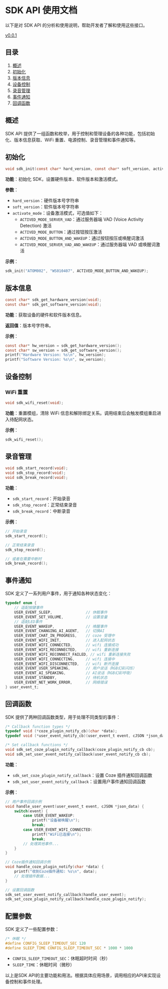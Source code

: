 # SDK API 使用文档

以下是对 SDK API 的分析和使用说明，帮助开发者了解和使用这些接口。

[v0.0.1](https://goms-1251025085.cos.ap-guangzhou.myqcloud.com/cdn/gizwits-coze-socket-s3.zip)


## 目录

1. [概述](#概述)
2. [初始化](#初始化)
3. [版本信息](#版本信息)
4. [设备控制](#设备控制)
5. [录音管理](#录音管理)
6. [事件通知](#事件通知)
7. [回调函数](#回调函数)

## 概述

SDK API 提供了一组函数和枚举，用于控制和管理设备的各种功能，包括初始化、版本信息获取、WiFi 重置、电源控制、录音管理和事件通知等。

## 初始化

```c
void sdk_init(const char* hard_version, const char* soft_version, activate_mode_t activate_mode);
```

**功能**：初始化 SDK，设置硬件版本、软件版本和激活模式。

**参数**：
- `hard_version`：硬件版本号字符串
- `soft_version`：软件版本号字符串
- `activate_mode`：设备激活模式，可选值如下：
  - `ACTIVED_MODE_SERVER_VAD`：通过服务器端 VAD (Voice Activity Detection) 激活
  - `ACTIVED_MODE_BUTTON`：通过按钮按压激活
  - `ACTIVED_MODE_BUTTON_AND_WAKEUP`：通过按钮按压或唤醒词激活
  - `ACTIVED_MODE_SERVER_VAD_AND_WAKEUP`：通过服务器端 VAD 或唤醒词激活

**示例**：
```c
sdk_init("ATOM002", "WS010407", ACTIVED_MODE_BUTTON_AND_WAKEUP);
```

## 版本信息

```c
const char* sdk_get_hardware_version(void);
const char* sdk_get_software_version(void);
```

**功能**：获取设备的硬件和软件版本信息。

**返回值**：版本号字符串。

**示例**：
```c
const char* hw_version = sdk_get_hardware_version();
const char* sw_version = sdk_get_software_version();
printf("Hardware Version: %s\n", hw_version);
printf("Software Version: %s\n", sw_version);
```

## 设备控制

### WiFi 重置

```c
void sdk_wifi_reset(void);
```

**功能**：重置模组，清除 WiFi 信息和解除绑定关系。调用结束后会触发模组重启进入待配网状态。

**示例**：
```c
sdk_wifi_reset();
```

## 录音管理

```c
void sdk_start_record(void);
void sdk_stop_record(void);
void sdk_break_record(void);
```

**功能**：
- `sdk_start_record`：开始录音
- `sdk_stop_record`：正常结束录音
- `sdk_break_record`：中断录音

**示例**：
```c
// 开始录音
sdk_start_record();

// 正常结束录音
sdk_stop_record();

// 或者在需要中断时
sdk_break_record();
```

## 事件通知

SDK 定义了一系列用户事件，用于通知各种状态变化：

```c
typedef enum {
    // 适配按键事件
    USER_EVENT_SLEEP,               // 休眠事件
    USER_EVENT_SET_VOLUME,          // 设置音量
    // 适配LED事件
    USER_EVENT_WAKEUP,              // 唤醒事件
    USER_EVENT_CHANGING_AI_AGENT,   // 切换AI
    USER_EVENT_CHAT_IN_PROGRESS,    // coze 受理中
    USER_EVENT_WIFI_INIT,           // 进入配网状态
    USER_EVENT_WIFI_CONNECTED,      // wifi 连接成功
    USER_EVENT_WIFI_RECONNECTED,    // wifi 重新连接
    USER_EVENT_WIFI_RECONNECT_FAILED, // wifi 重新连接失败
    USER_EVENT_WIFI_CONNECTING,     // wifi 连接中
    USER_EVENT_WIFI_DISCONNECTED,   // wifi 断开连接
    USER_EVENT_USER_SPEAKING,       // 用户说话（RGB幻彩闪烁）
    USER_EVENT_AI_SPEAKING,         // AI说话（RGB幻彩呼吸）
    USER_EVENT_STANDBY,             // 待机状态
    USER_EVENT_NET_WORK_ERROR,      // 网络错误
} user_event_t;
```

## 回调函数

SDK 提供了两种回调函数类型，用于处理不同类型的事件：

```c
/* Callback function types */
typedef void (*coze_plugin_notify_cb)(char *data);
typedef void (*user_event_notify_cb)(user_event_t event, cJSON *json_data);

/* Set callback functions */
void sdk_set_coze_plugin_notify_callback(coze_plugin_notify_cb cb);
void sdk_set_user_event_notify_callback(user_event_notify_cb cb);
```

**功能**：
- `sdk_set_coze_plugin_notify_callback`：设置 Coze 插件通知回调函数
- `sdk_set_user_event_notify_callback`：设置用户事件通知回调函数

**示例**：
```c
// 用户事件回调示例
void handle_user_event(user_event_t event, cJSON *json_data) {
    switch(event) {
        case USER_EVENT_WAKEUP:
            printf("设备被唤醒\n");
            break;
        case USER_EVENT_WIFI_CONNECTED:
            printf("WiFi已连接\n");
            break;
        // 处理其他事件...
    }
}

// Coze插件通知回调示例
void handle_coze_plugin_notify(char *data) {
    printf("收到Coze插件通知: %s\n", data);
    // 处理插件数据...
}

// 设置回调函数
sdk_set_user_event_notify_callback(handle_user_event);
sdk_set_coze_plugin_notify_callback(handle_coze_plugin_notify);
```

## 配置参数

SDK 定义了一些配置参数：

```c
/* 休眠 */
#define CONFIG_SLEEP_TIMEOUT_SEC 120
#define SLEEP_TIME CONFIG_SLEEP_TIMEOUT_SEC * 1000 * 1000
```

- `CONFIG_SLEEP_TIMEOUT_SEC`：休眠超时时间（秒）
- `SLEEP_TIME`：休眠时间（微秒）

以上是SDK API的主要功能和用法。根据具体应用场景，调用相应的API来实现设备控制和事件处理。
